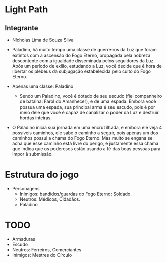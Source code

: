 # Light Path 
## Integrante
 - Nícholas Lima de Souza Silva
 - Paladino, há muito tempo uma classe de guerreiros da Luz que foram extintos com a ascensão do Fogo Eterno, propagada pela nobreza descontente com a igualdade disseminada pelos seguidores da Luz. Após um período de exílio, estudando a Luz, você decide que é hora de libertar os plebeus da subjugação estabelecida pelo culto do Fogo Eterno.

 - Apenas uma classe: Paladino 
   - Sendo um Paladino, você é dotado de seu escudo (fiel companheiro de batalha: Farol do Amanhecer), e de uma espada. Embora você possua uma espada, sua principal arma é seu escudo, pois é por meio dele que você é capaz de canalizar o poder da Luz e destruir hordas inteiras.

 - O Paladino inicia sua jornada em uma encruzilhada, e embora ele veja 4 possíveis caminhos, ele sabe o caminho a seguir, pois apenas um dos caminhos possui a chama do Fogo Eterno. Mas muito se engana se acha que esse caminho está livre do perigo, é justamente essa chama que indica que os poderosos estão usando a fé das boas pessoas para impor à submissão.

# Estrutura do jogo
 - Personagens 
   - Inimigos: bandidos/guardas do Fogo Eterno: Soldado.
   - Neutros: Médicos, Cidadãos.
   - Paladino

# TODO
  - Armaduras
  - Escudo
  - Neutros: Ferreiros, Comerciantes
  - Inimigos: Mestres do Círculo
